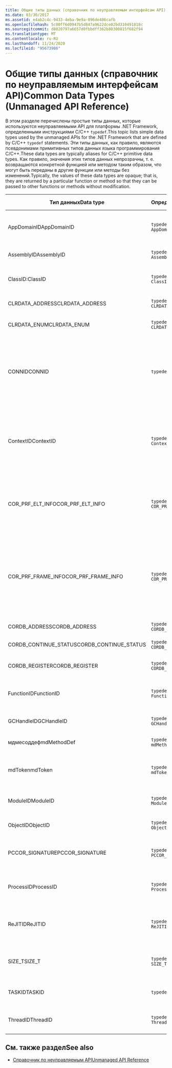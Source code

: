 ```yaml
---
title: Общие типы данных (справочник по неуправляемым интерфейсам API)
ms.date: 03/30/2017
ms.assetid: e4ab2c4c-9433-4eba-9e9a-096de406cafb
ms.openlocfilehash: 5c00ff6d0947b5d847a9622dce02bd310491818c
ms.sourcegitcommit: d8020797a6657d0fbbdff362b80300815f682f94
ms.translationtype: MT
ms.contentlocale: ru-RU
ms.lasthandoff: 11/24/2020
ms.locfileid: "95673986"
---
```

# <a name="common-data-types-unmanaged-api-reference"></a><span data-ttu-id="e2f4c-102">Общие типы данных (справочник по неуправляемым интерфейсам API)</span><span class="sxs-lookup"><span data-stu-id="e2f4c-102">Common Data Types (Unmanaged API Reference)</span></span>

<span data-ttu-id="e2f4c-103">В этом разделе перечислены простые типы данных, которые используются неуправляемыми API для платформы .NET Framework, определенными инструкциями C/C++ `typedef`.</span><span class="sxs-lookup"><span data-stu-id="e2f4c-103">This topic lists simple data types used by the unmanaged APIs for the .NET Framework that are defined by C/C++ `typedef` statements.</span></span> <span data-ttu-id="e2f4c-104">Эти типы данных, как правило, являются псевдонимами примитивных типов данных языка программирования C/C++.</span><span class="sxs-lookup"><span data-stu-id="e2f4c-104">These data types are typically aliases for C/C++ primitive data types.</span></span> <span data-ttu-id="e2f4c-105">Как правило, значения этих типов данных непрозрачны, т. е. возвращаются конкретной функцией или методом таким образом, что могут быть переданы в другие функции или методы без изменений.</span><span class="sxs-lookup"><span data-stu-id="e2f4c-105">Typically, the values of these data types are opaque; that is, they are returned by a particular function or method so that they can be passed to other functions or methods without modification.</span></span>  
  
|<span data-ttu-id="e2f4c-106">Тип данных</span><span class="sxs-lookup"><span data-stu-id="e2f4c-106">Data type</span></span>|<span data-ttu-id="e2f4c-107">Определение</span><span class="sxs-lookup"><span data-stu-id="e2f4c-107">Definition</span></span>|<span data-ttu-id="e2f4c-108">Определен в</span><span class="sxs-lookup"><span data-stu-id="e2f4c-108">Defined in</span></span>|<span data-ttu-id="e2f4c-109">Описание</span><span class="sxs-lookup"><span data-stu-id="e2f4c-109">Description</span></span>|  
|---------------|----------------|----------------|-----------------|  
|<span data-ttu-id="e2f4c-110">AppDomainID</span><span class="sxs-lookup"><span data-stu-id="e2f4c-110">AppDomainID</span></span>|`typedef UINT_PTR AppDomainID;`|<span data-ttu-id="e2f4c-111">corprof.h</span><span class="sxs-lookup"><span data-stu-id="e2f4c-111">corprof.h</span></span>|<span data-ttu-id="e2f4c-112">Идентификатор домена приложения.</span><span class="sxs-lookup"><span data-stu-id="e2f4c-112">The identifier of an application domain.</span></span>|  
|<span data-ttu-id="e2f4c-113">AssemblyID</span><span class="sxs-lookup"><span data-stu-id="e2f4c-113">AssemblyID</span></span>|`typedef UINT_PTR AssemblyID;`|<span data-ttu-id="e2f4c-114">corprof.h</span><span class="sxs-lookup"><span data-stu-id="e2f4c-114">corprof.h</span></span>|<span data-ttu-id="e2f4c-115">Идентификатор сборки.</span><span class="sxs-lookup"><span data-stu-id="e2f4c-115">The identifier of an assembly.</span></span>|  
|<span data-ttu-id="e2f4c-116">ClassID:</span><span class="sxs-lookup"><span data-stu-id="e2f4c-116">ClassID</span></span>|`typedef UINT_PTR ClassID;`|<span data-ttu-id="e2f4c-117">corprof.h</span><span class="sxs-lookup"><span data-stu-id="e2f4c-117">corprof.h</span></span>|<span data-ttu-id="e2f4c-118">Идентификатор управляемого класса.</span><span class="sxs-lookup"><span data-stu-id="e2f4c-118">The identifier of a managed class.</span></span>|  
|<span data-ttu-id="e2f4c-119">CLRDATA_ADDRESS</span><span class="sxs-lookup"><span data-stu-id="e2f4c-119">CLRDATA_ADDRESS</span></span>|`typedef ULONG64 CLRDATA_ADDRESS;`|<span data-ttu-id="e2f4c-120">клрдата. h</span><span class="sxs-lookup"><span data-stu-id="e2f4c-120">clrdata.h</span></span>|<span data-ttu-id="e2f4c-121">64-разрядный адрес памяти.</span><span class="sxs-lookup"><span data-stu-id="e2f4c-121">A 64-bit memory address.</span></span>|
|<span data-ttu-id="e2f4c-122">CLRDATA_ENUM</span><span class="sxs-lookup"><span data-stu-id="e2f4c-122">CLRDATA_ENUM</span></span>|`typedef ULONG64 CLRDATA_ADDRESS;`|<span data-ttu-id="e2f4c-123">Недоступно</span><span class="sxs-lookup"><span data-stu-id="e2f4c-123">Not Available</span></span>|<span data-ttu-id="e2f4c-124">64-разрядный адрес памяти.</span><span class="sxs-lookup"><span data-stu-id="e2f4c-124">A 64-bit memory address.</span></span>|
|<span data-ttu-id="e2f4c-125">CONNID</span><span class="sxs-lookup"><span data-stu-id="e2f4c-125">CONNID</span></span>|`typedef DWORD CONNID;`|<span data-ttu-id="e2f4c-126">cordebug.h, mscoree.h</span><span class="sxs-lookup"><span data-stu-id="e2f4c-126">cordebug.h, mscoree.h</span></span>|<span data-ttu-id="e2f4c-127">Идентификатор подключения для потока, подключенного к экземпляру Microsoft SQL Server.</span><span class="sxs-lookup"><span data-stu-id="e2f4c-127">The connection identifier for a thread that is connected to an instance of Microsoft SQL Server.</span></span>|  
|<span data-ttu-id="e2f4c-128">ContextID</span><span class="sxs-lookup"><span data-stu-id="e2f4c-128">ContextID</span></span>|`typedef UINT_PTR ContextID;`|<span data-ttu-id="e2f4c-129">corprof.h</span><span class="sxs-lookup"><span data-stu-id="e2f4c-129">corprof.h</span></span>|<span data-ttu-id="e2f4c-130">Идентификатор контекста, связанного с определенным управляемым потоком.</span><span class="sxs-lookup"><span data-stu-id="e2f4c-130">The identifier of the context associated with a particular managed thread.</span></span>|  
|<span data-ttu-id="e2f4c-131">COR_PRF_ELT_INFO</span><span class="sxs-lookup"><span data-stu-id="e2f4c-131">COR_PRF_ELT_INFO</span></span>|`typedef UINT_PTR COR_PRF_ELT_INFO;`|<span data-ttu-id="e2f4c-132">corprof.h</span><span class="sxs-lookup"><span data-stu-id="e2f4c-132">corprof.h</span></span>|<span data-ttu-id="e2f4c-133">Непрозрачный дескриптор, представляющий сведения об определенном кадре стека.</span><span class="sxs-lookup"><span data-stu-id="e2f4c-133">An opaque handle that represents information about a particular stack frame.</span></span>|  
|<span data-ttu-id="e2f4c-134">COR_PRF_FRAME_INFO</span><span class="sxs-lookup"><span data-stu-id="e2f4c-134">COR_PRF_FRAME_INFO</span></span>|`typedef UINT_PTR COR_PRF_FRAME_INFO;`|<span data-ttu-id="e2f4c-135">corprof.h</span><span class="sxs-lookup"><span data-stu-id="e2f4c-135">corprof.h</span></span>|<span data-ttu-id="e2f4c-136">Непрозрачный дескриптор, который указывает на кадр стека.</span><span class="sxs-lookup"><span data-stu-id="e2f4c-136">An opaque handle that points to a stack frame.</span></span> <span data-ttu-id="e2f4c-137">Допускается только при обратном вызове, к которому он передается.</span><span class="sxs-lookup"><span data-stu-id="e2f4c-137">It is valid only during the callback to which it is passed.</span></span>|  
|<span data-ttu-id="e2f4c-138">CORDB_ADDRESS</span><span class="sxs-lookup"><span data-stu-id="e2f4c-138">CORDB_ADDRESS</span></span>|`typedef ULONG64 CORDB_ADDRESS;`|<span data-ttu-id="e2f4c-139">cordebug.h</span><span class="sxs-lookup"><span data-stu-id="e2f4c-139">cordebug.h</span></span>|<span data-ttu-id="e2f4c-140">Адрес в памяти.</span><span class="sxs-lookup"><span data-stu-id="e2f4c-140">An address in memory.</span></span>|  
|<span data-ttu-id="e2f4c-141">CORDB_CONTINUE_STATUS</span><span class="sxs-lookup"><span data-stu-id="e2f4c-141">CORDB_CONTINUE_STATUS</span></span>|`typedef DWORD CORDB_CONTINUE_STATUS;`|<span data-ttu-id="e2f4c-142">cordebug.h</span><span class="sxs-lookup"><span data-stu-id="e2f4c-142">cordebug.h</span></span>|<span data-ttu-id="e2f4c-143">Состояние продолжения.</span><span class="sxs-lookup"><span data-stu-id="e2f4c-143">The continuation status.</span></span>|  
|<span data-ttu-id="e2f4c-144">CORDB_REGISTER</span><span class="sxs-lookup"><span data-stu-id="e2f4c-144">CORDB_REGISTER</span></span>|`typedef ULONG64 CORDB_REGISTER;`|<span data-ttu-id="e2f4c-145">cordebug.h</span><span class="sxs-lookup"><span data-stu-id="e2f4c-145">cordebug.h</span></span>|<span data-ttu-id="e2f4c-146">Значение регистра ЦП.</span><span class="sxs-lookup"><span data-stu-id="e2f4c-146">The value of a CPU register.</span></span>|
|<span data-ttu-id="e2f4c-147">FunctionID</span><span class="sxs-lookup"><span data-stu-id="e2f4c-147">FunctionID</span></span>|`typedef UINT_PTR FunctionID;`|<span data-ttu-id="e2f4c-148">corprof.h</span><span class="sxs-lookup"><span data-stu-id="e2f4c-148">corprof.h</span></span>|<span data-ttu-id="e2f4c-149">Идентификатор функции или метода.</span><span class="sxs-lookup"><span data-stu-id="e2f4c-149">The identifier of a function or method.</span></span>|  
|<span data-ttu-id="e2f4c-150">GCHandleID</span><span class="sxs-lookup"><span data-stu-id="e2f4c-150">GCHandleID</span></span>|`typedef UINT_PTR GCHandleID;`|<span data-ttu-id="e2f4c-151">corprof.h</span><span class="sxs-lookup"><span data-stu-id="e2f4c-151">corprof.h</span></span>|<span data-ttu-id="e2f4c-152">Обработчик сборки мусора.</span><span class="sxs-lookup"><span data-stu-id="e2f4c-152">A garbage collection handle.</span></span>|  
|<span data-ttu-id="e2f4c-153">мдмесоддеф</span><span class="sxs-lookup"><span data-stu-id="e2f4c-153">mdMethodDef</span></span>|`typedef mdToken mdMethodDef;`|<span data-ttu-id="e2f4c-154">cordebug.h</span><span class="sxs-lookup"><span data-stu-id="e2f4c-154">cordebug.h</span></span>|<span data-ttu-id="e2f4c-155">Токен определения метода.</span><span class="sxs-lookup"><span data-stu-id="e2f4c-155">A method definition token.</span></span>|
|<span data-ttu-id="e2f4c-156">mdToken</span><span class="sxs-lookup"><span data-stu-id="e2f4c-156">mdToken</span></span>|`typedef UINT32 mdToken;`|<span data-ttu-id="e2f4c-157">corprof.h</span><span class="sxs-lookup"><span data-stu-id="e2f4c-157">corprof.h</span></span>|<span data-ttu-id="e2f4c-158">Токен метаданных (строка в таблице метаданных).</span><span class="sxs-lookup"><span data-stu-id="e2f4c-158">A metadata token (a row in a metadata table).</span></span>|  
|<span data-ttu-id="e2f4c-159">ModuleID</span><span class="sxs-lookup"><span data-stu-id="e2f4c-159">ModuleID</span></span>|`typedef UINT_PTR ModuleID;`|<span data-ttu-id="e2f4c-160">corprof.h</span><span class="sxs-lookup"><span data-stu-id="e2f4c-160">corprof.h</span></span>|<span data-ttu-id="e2f4c-161">Идентификатор модуля сборки.</span><span class="sxs-lookup"><span data-stu-id="e2f4c-161">The identifier of an assembly module.</span></span>|  
|<span data-ttu-id="e2f4c-162">ObjectID</span><span class="sxs-lookup"><span data-stu-id="e2f4c-162">ObjectID</span></span>|`typedef UINT_PTR ObjectID;`|<span data-ttu-id="e2f4c-163">corprof.h</span><span class="sxs-lookup"><span data-stu-id="e2f4c-163">corprof.h</span></span>|<span data-ttu-id="e2f4c-164">Идентификатор объекта.</span><span class="sxs-lookup"><span data-stu-id="e2f4c-164">The identifier of an object.</span></span>|  
|<span data-ttu-id="e2f4c-165">PCCOR_SIGNATURE</span><span class="sxs-lookup"><span data-stu-id="e2f4c-165">PCCOR_SIGNATURE</span></span>|`typedef SIZE_T PCCOR_SIGNATURE;`|<span data-ttu-id="e2f4c-166">cordebug.h</span><span class="sxs-lookup"><span data-stu-id="e2f4c-166">cordebug.h</span></span>|<span data-ttu-id="e2f4c-167">Указатель на подпись элемента или метаданных.</span><span class="sxs-lookup"><span data-stu-id="e2f4c-167">A pointer to a member or metadata signature.</span></span>|
|<span data-ttu-id="e2f4c-168">ProcessID</span><span class="sxs-lookup"><span data-stu-id="e2f4c-168">ProcessID</span></span>|`typedef UINT_PTR ProcessID;`|<span data-ttu-id="e2f4c-169">corprof.h</span><span class="sxs-lookup"><span data-stu-id="e2f4c-169">corprof.h</span></span>|<span data-ttu-id="e2f4c-170">Идентификатор управляемого процесса.</span><span class="sxs-lookup"><span data-stu-id="e2f4c-170">The identifier of a managed process.</span></span>|  
|<span data-ttu-id="e2f4c-171">ReJITID</span><span class="sxs-lookup"><span data-stu-id="e2f4c-171">ReJITID</span></span>|`typedef UINT_PTR ReJITID;`|<span data-ttu-id="e2f4c-172">corprof.h</span><span class="sxs-lookup"><span data-stu-id="e2f4c-172">corprof.h</span></span>|<span data-ttu-id="e2f4c-173">Идентификатор функции, откомпилированной по требованию.</span><span class="sxs-lookup"><span data-stu-id="e2f4c-173">The identifier of a jitted function.</span></span>|  
|<span data-ttu-id="e2f4c-174">SIZE_T</span><span class="sxs-lookup"><span data-stu-id="e2f4c-174">SIZE_T</span></span>|`typedef ULONG_PTR SIZE_T;`|<span data-ttu-id="e2f4c-175">корсим. h</span><span class="sxs-lookup"><span data-stu-id="e2f4c-175">corsym.h</span></span>|<span data-ttu-id="e2f4c-176">Указатель на 64-разрядный адрес памяти.</span><span class="sxs-lookup"><span data-stu-id="e2f4c-176">A pointer to a 64-bit memory address.</span></span>|
|<span data-ttu-id="e2f4c-177">TASKID</span><span class="sxs-lookup"><span data-stu-id="e2f4c-177">TASKID</span></span>|`typedef UINT64 TASKID;`|<span data-ttu-id="e2f4c-178">cordebug.h, mscoree.h</span><span class="sxs-lookup"><span data-stu-id="e2f4c-178">cordebug.h, mscoree.h</span></span>|<span data-ttu-id="e2f4c-179">Идентификатор экземпляра [ICLRTask](./hosting/iclrtask-interface.md) .</span><span class="sxs-lookup"><span data-stu-id="e2f4c-179">The identifier of an [ICLRTask](./hosting/iclrtask-interface.md) instance.</span></span>|  
|<span data-ttu-id="e2f4c-180">ThreadID</span><span class="sxs-lookup"><span data-stu-id="e2f4c-180">ThreadID</span></span>|`typedef UINT_PTR ThreadID;`|<span data-ttu-id="e2f4c-181">corprof.h</span><span class="sxs-lookup"><span data-stu-id="e2f4c-181">corprof.h</span></span>|<span data-ttu-id="e2f4c-182">Идентификатор управляемого потока.</span><span class="sxs-lookup"><span data-stu-id="e2f4c-182">The identifier of a managed thread.</span></span>|  
  
## <a name="see-also"></a><span data-ttu-id="e2f4c-183">См. также раздел</span><span class="sxs-lookup"><span data-stu-id="e2f4c-183">See also</span></span>

- [<span data-ttu-id="e2f4c-184">Справочник по неуправляемым API</span><span class="sxs-lookup"><span data-stu-id="e2f4c-184">Unmanaged API Reference</span></span>](index.md)
